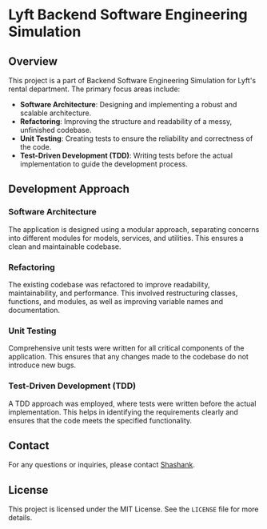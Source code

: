 # Lyft Backend Software Engineering Simulation

## Overview

This project is a part of Backend Software Engineering Simulation for Lyft's rental department. The primary focus areas include:

- **Software Architecture**: Designing and implementing a robust and scalable architecture.
- **Refactoring**: Improving the structure and readability of a messy, unfinished codebase.
- **Unit Testing**: Creating tests to ensure the reliability and correctness of the code.
- **Test-Driven Development (TDD)**: Writing tests before the actual implementation to guide the development process.

## Development Approach

  ### Software Architecture
  
  The application is designed using a modular approach, separating concerns into different modules for models, services, and utilities. This ensures a clean and maintainable codebase.
  
  ### Refactoring
  
  The existing codebase was refactored to improve readability, maintainability, and performance. This involved restructuring classes, functions, and modules, as well as improving variable names and documentation.
  
  ### Unit Testing
  
  Comprehensive unit tests were written for all critical components of the application. This ensures that any changes made to the codebase do not introduce new bugs.
  
  ### Test-Driven Development (TDD)
  
  A TDD approach was employed, where tests were written before the actual implementation. This helps in identifying the requirements clearly and ensures that the code meets the specified functionality.
  
## Contact

For any questions or inquiries, please contact [Shashank](ShashankPSingh2112@gmail.com).

## License

This project is licensed under the MIT License. See the `LICENSE` file for more details.



